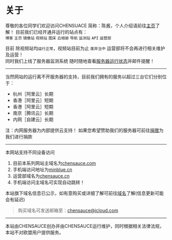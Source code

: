 # 关于

尊敬的各位同学们欢迎访问CHENSUACE 简称：陈酱，个人介绍请前往[主页](https://chensauce.com)了解！
目前我们已经开通并运行的站点有：<br>
`博客` `主页` `镜像站` `视频站`  `图床` `云相册` `导航` `监测站`  `API` `运营部`

目前 除视频站均`运行正常`，视频站目前为止 `废弃当中` 运营部将不会再进行相关维护及运营！<br>
同时我们上线了服务器监测系统 随时随地查看[服务器运行状态](http://118.195.203.231:3001/status/chensauce)并邮件提醒！

-------
当然网站的运行离不开服务器的支持，目前我们拥有的服务以超过三台它们分别位于：

- 杭州［阿里云］长期
- 香港［阿里云］短期
- 香港［阿里云］短期
- 南京［腾讯云］长期
- 内网［自建云］长期

注：内网服务器为内部提供云支持！
如果您希望赞助我们的服务器可前往[捐赠](https://chensauce.cn/donate/)为我们进行捐款

---
本网站支持不同设备访问
1. 目前本系列网站主域名为[chensauce.com](https://chensauce.com)
2. 手机端访问地址为[minblue.cn](https://minblue.cn)
3. 运营部域名为[chensauce.cn](https://chensauce.cn)
4. 手机端访问主域名可实现自动跳转！

本站旗下域名信息已公示，如有意购买或详细了解可前往[域名](https://chensauce.cn/domain/)了解(信息更新可能会有延迟) 
> 购买域名可发送邮箱至：chensauce@icloud.com

----

本站由CHENSAUCE创办并由CHENSAUCE运行维护，同时根据相关法律法规，本站不对欧盟用户提供服务。